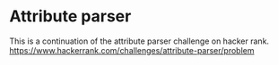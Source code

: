# Attribute parser

This is a continuation of the attribute parser challenge on hacker rank.
https://www.hackerrank.com/challenges/attribute-parser/problem

